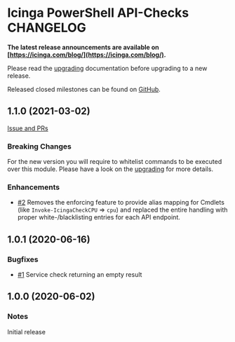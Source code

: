 # Icinga PowerShell API-Checks CHANGELOG

**The latest release announcements are available on [https://icinga.com/blog/](https://icinga.com/blog/).**

Please read the [upgrading](30-Upgrading-API-Checks.md) documentation before upgrading to a new release.

Released closed milestones can be found on [GitHub](https://github.com/Icinga/icinga-powershell-apichecks/milestones?state=closed).

## 1.1.0 (2021-03-02)

[Issue and PRs](https://github.com/Icinga/icinga-powershell-apichecks/milestone/2?closed=1)

### Breaking Changes

For the new version you will require to whitelist commands to be executed over this module. Please have a look on the [upgrading](30-Upgrading-API-Checks.md) for more details.

### Enhancements

* [#2](https://github.com/Icinga/icinga-powershell-apichecks/pull/2) Removes the enforcing feature to provide alias mapping for Cmdlets (like `Invoke-IcingaCheckCPU` => `cpu`) and replaced the entire handling with proper white-/blacklisting entries for each API endpoint.

## 1.0.1 (2020-06-16)

### Bugfixes

* [#1](https://github.com/Icinga/icinga-powershell-apichecks/issues/1) Service check returning an empty result

## 1.0.0 (2020-06-02)

### Notes

Initial release
